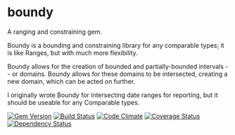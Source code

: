 boundy
======

A ranging and constraining gem.

Boundy is a bounding and constraining library for any comparable types; it is like Ranges, but with much more flexibility.

Boundy allows for the creation of bounded and partially-bounded intervals -- or domains. Boundy allows for these domains to be intersected, creating a new domain, which can be acted on further.

I originally wrote Boundy for intersecting date ranges for reporting, but it should be useable for any Comparable types.

[![Gem Version](https://badge.fury.io/rb/boundy.png)](http://badge.fury.io/rb/boundy)
[![Build Status](https://travis-ci.org/azanar/boundy.png?branch=master)](https://travis-ci.org/azanar/boundy)
[![Code Climate](https://codeclimate.com/github/azanar/boundy.png)](https://codeclimate.com/github/azanar/boundy)
[![Coverage Status](https://coveralls.io/repos/azanar/boundy/badge.png?branch=master)](https://coveralls.io/r/azanar/boundy?branch=master)
[![Dependency Status](https://gemnasium.com/azanar/boundy.png)](https://gemnasium.com/azanar/boundy)
